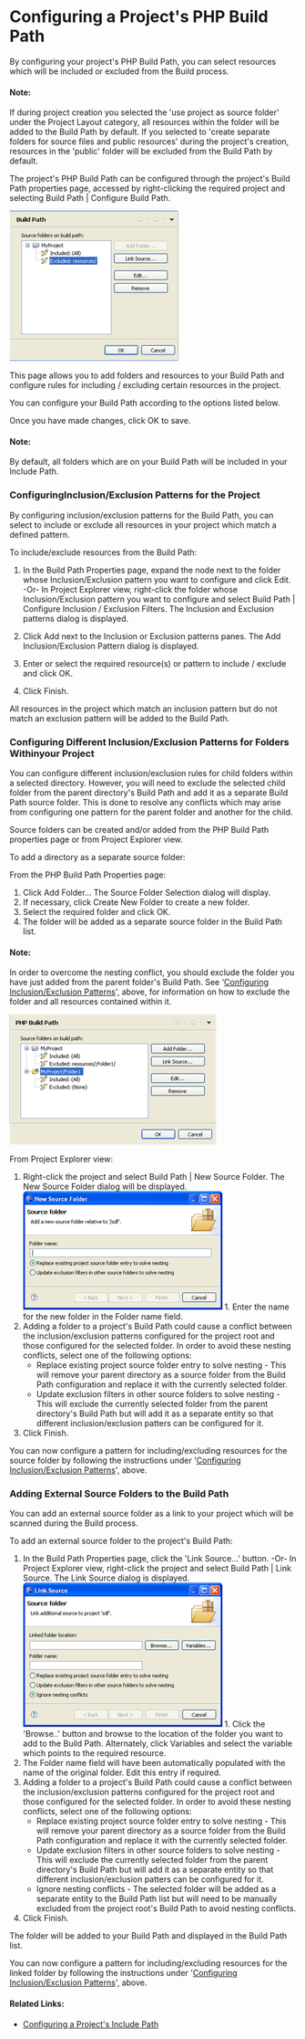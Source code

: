 # Configuring a Project's PHP Build Path

<!--context:configuring_build_paths-->

By configuring your project's PHP Build Path, you can select resources which will be included or excluded from the Build process.

<!--note-start-->

#### Note:

If during project creation you selected the 'use project as source folder' under the Project Layout category, all resources within the folder will be added to the Build Path by default.  If you selected to 'create separate folders for source files and public resources' during the project's creation, resources in the 'public' folder will be excluded from the Build Path by default.

<!--note-end-->

The project's PHP Build Path can be configured through the project's Build Path properties page, accessed by right-clicking the required project and selecting Build Path | Configure Build Path.

![build_path_properties.png](images/build_path_properties.png "build_path_properties.png")

This page allows you to add folders and resources to your Build Path and configure rules for including / excluding certain resources in the project.

You can configure your Build Path according to the options listed below.

Once you have made changes, click OK to save.

<!--note-start-->

#### Note:

By default, all folders which are on your Build Path will be included in your Include Path.

<!--note-end-->

### ConfiguringInclusion/Exclusion Patterns for the Project

By configuring inclusion/exclusion patterns for the Build Path, you can select to include or exclude all resources in your project which match a defined pattern.

<!--ref-start-->

To include/exclude resources from the Build Path:

 1. In the Build Path Properties page, expand the node next to the folder whose Inclusion/Exclusion pattern you want to configure and click Edit.  -Or- In Project Explorer view, right-click the folder whose Inclusion/Exclusion pattern you want to configure and select Build Path | Configure Inclusion / Exclusion Filters.  The Inclusion and Exclusion patterns dialog is displayed.

 1. Click Add next to the Inclusion or Exclusion patterns panes.  The Add Inclusion/Exclusion Pattern dialog is displayed.
 2. Enter or select the required resource(s) or pattern to include / exclude and click OK.
 3. Click Finish.

All resources in the project which match an inclusion pattern but do not match an exclusion pattern will be added to the Build Path.

<!--ref-end-->

### Configuring Different Inclusion/Exclusion Patterns for Folders Withinyour Project

You can configure different inclusion/exclusion rules for child folders within a selected directory. However, you will need to exclude the selected child folder from the parent directory's Build Path and add it as a separate Build Path source folder. This is done to resolve any conflicts which may arise from configuring one pattern for the parent folder and another for the child.

Source folders can be created and/or added from the PHP Build Path properties page or from Project Explorer view.

<!--ref-start-->

To add a directory as a separate source folder:

From the PHP Build Path Properties page:

 1. Click Add Folder...  The Source Folder Selection dialog will display.
 2. If necessary, click Create New Folder to create a new folder.
 3. Select the required folder and click OK.
 4. The folder will be added as a separate source folder in the Build Path list.

<!--note-start-->

#### Note:

In order to overcome the nesting conflict,  you should exclude the folder you have just added from the parent folder's Build Path. See '[Configuring Inclusion/Exclusion Patterns](#include_exclude_build_path1)', above, for information on how to exclude the folder and all resources contained within it.

<!--note-end-->

![build_path_add_source_folder.png](images/build_path_add_source_folder.png "build_path_add_source_folder.png")

From Project Explorer view:

 1. Right-click the project and select Build Path | New Source Folder.  The New Source Folder dialog will be displayed.<br />
    ![build_path_new_source_folder.png](images/build_path_new_source_folder.png "build_path_new_source_folder.png") 1. Enter the name for the new folder in the Folder name field.
 2. Adding a folder to a project's Build Path could cause a conflict between the inclusion/exclusion patterns configured for the project root and those configured for the selected folder.  In order to avoid these nesting conflicts, select one of the following options:
    * Replace existing project source folder entry to solve nesting - This will remove your parent directory as a source folder from the Build Path configuration and replace it with the currently selected folder.
    * Update exclusion filters in other source folders to solve nesting - This will exclude the currently selected folder from the parent directory's Build Path but will add it as a separate entity so that different inclusion/exclusion patters can be configured for it.
 3. Click Finish.

You can now configure a pattern for including/excluding resources for the source folder by following the instructions under '[Configuring Inclusion/Exclusion Patterns](#include_exclude_build_path1)', above.

<!--ref-end-->

### Adding External Source Folders to the Build Path

You can add an external source folder as a link to your project which will be scanned during the Build process.

<!--ref-start-->

To add an external source folder to the project's Build Path:

 1. In the Build Path Properties page, click the 'Link Source...' button.  -Or- In Project Explorer view, right-click the project and select Build Path | Link Source.  The Link Source dialog is displayed.<br />
   ![build_path_link_source.png](images/build_path_link_source.png "build_path_link_source.png") 1. Click the 'Browse..' button and browse to the location of the folder you want to add to the Build Path.  Alternately, click Variables and select the variable which points to the required resource.
 2. The Folder name field will have been automatically populated with the name of the original folder.  Edit this entry if required.
 3. Adding a folder to a project's Build Path could cause a conflict between the inclusion/exclusion patterns configured for the project root and those configured for the selected folder.  In order to avoid these nesting conflicts, select one of the following options:
    * Replace existing project source folder entry to solve nesting - This will remove your parent directory as a source folder from the Build Path configuration and replace it with the currently selected folder.
    * Update exclusion filters in other source folders to solve nesting - This will exclude the currently selected folder from the parent directory's Build Path but will add it as a separate entity so that different inclusion/exclusion patters can be configured for it.
    * Ignore nesting conflicts - The selected folder will be added as a separate entity to the Build Path list but will need to be manually excluded from the project root's Build Path to avoid nesting conflicts.
 4. Click Finish.

The folder will be added to your Build Path and displayed in the Build Path list.

You can now configure a pattern for including/excluding resources for the linked folder by following the instructions under '[Configuring Inclusion/Exclusion Patterns](#include_exclude_build_path1)', above.

<!--ref-end-->

<!--links-start-->

#### Related Links:

 * [Configuring a Project's Include Path](168-adding_elements_to_a_project_s_include_path.md)

<!--links-end-->
